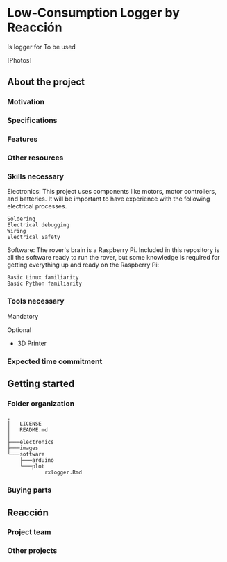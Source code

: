 # Low-Consumption Logger by Reacción

Is logger for 
To be used

[Photos]

## About the project

### Motivation

### Specifications

### Features

### Other resources

### Skills necessary

Electronics: This project uses components like motors, motor controllers, and batteries. It will be important to have experience with the following electrical processes.

    Soldering
    Electrical debugging
    Wiring
    Electrical Safety

Software: The rover's brain is a Raspberry Pi. Included in this repository is all the software ready to run the rover, but some knowledge is required for getting everything up and ready on the Raspberry Pi:

    Basic Linux familiarity
    Basic Python familiarity


###  Tools necessary

Mandatory

Optional

- 3D Printer


### Expected time commitment


## Getting started

### Folder organization

```
.
│   LICENSE
│   README.md
│
├───electronics
├───images
└───software
    ├───arduino
    └───plot
            rxlogger.Rmd
```

### Buying parts



## Reacción

### Project team

### Other projects